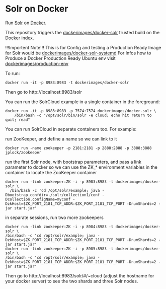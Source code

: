 Solr on Docker
==============

Run [Solr](http://lucene.apache.org/solr/) on [Docker](https://www.docker.io/).

This repository triggers the [dockerimages/docker-solr](https://index.docker.io/u/dockerimages/docker-solr) trusted build on the Docker index.

!!!Importent Note!!! This is for Config and testing a Production Ready Image for Solr would be
[dockerimages/docker-solr-systemd](https://index.docker.io/u/dockerimages/docker-solr-systemd/)
For Infos how to Produce a Docker Production Ready Ubuntu env visit [dockerimages/production-env](https://github.com/dockerimages/production-env)

To run:

    docker run -it -p 8983:8983 -t dockerimages/docker-solr

Then go to http://localhost:8983/solr

You can run the SolrCloud example in a single container in the foreground:

    docker run -it -p 8983:8983 -p 7574:7574 dockerimages/docker-solr \
        /bin/bash -c "/opt/solr/bin/solr -e cloud; echo hit return to quit; read"

You can run SolrCloud in separate containers too. For example:

run ZooKeeper, and define a name so we can link to it

    docker run -name zookeeper -p 2181:2181 -p 2888:2888 -p 3888:3888 jplock/zookeeper

run the first Solr node, with bootstrap parameters, and pass a link parameter to docker
so we can use the ZK_* environment variables in the container to locate the ZooKeeper container

    docker run -link zookeeper:ZK -i -p 8983:8983 -t dockerimages/docker-solr \
      /bin/bash -c 'cd /opt/solr/example; java -Dbootstrap_confdir=./solr/collection1/conf -Dcollection.configName=myconf -DzkHost=$ZK_PORT_2181_TCP_ADDR:$ZK_PORT_2181_TCP_PORT -DnumShards=2 -jar start.jar'

in separate sessions, run two more zookeepers

    docker run -link zookeeper:ZK -i -p 8984:8983 -t dockerimages/docker-solr \
    /bin/bash -c 'cd /opt/solr/example; java -DzkHost=$ZK_PORT_2181_TCP_ADDR:$ZK_PORT_2181_TCP_PORT -DnumShards=2 -jar start.jar'
    docker run -link zookeeper:ZK -i -p 8985:8983 -t dockerimages/docker-solr \
    /bin/bash -c 'cd /opt/solr/example; java -DzkHost=$ZK_PORT_2181_TCP_ADDR:$ZK_PORT_2181_TCP_PORT -DnumShards=2 -jar start.jar'

Then go to http://localhost:8983/solr/#/~cloud (adjust the hostname for your docker server) to see the two shards and three Solr nodes.
